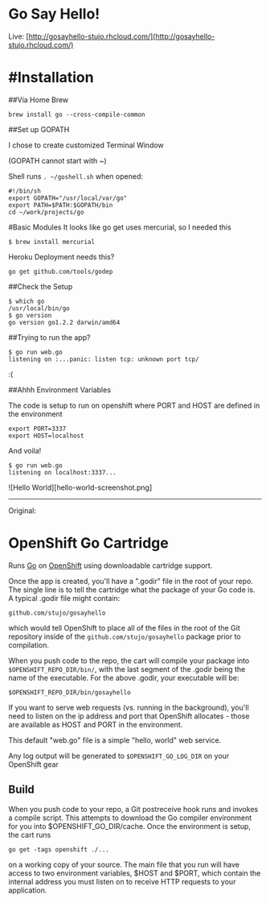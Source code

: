 Go Say Hello!
==============
Live: [http://gosayhello-stujo.rhcloud.com/](http://gosayhello-stujo.rhcloud.com/)


#Installation
==============

##Via Home Brew

    brew install go --cross-compile-common

##Set up GOPATH

I chose to create customized Terminal Window

(GOPATH cannot start with ~)

Shell runs ```. ~/goshell.sh``` when opened:

    #!/bin/sh
    export GOPATH="/usr/local/var/go"
    export PATH=$PATH:$GOPATH/bin
    cd ~/work/projects/go

#Basic Modules
It looks like go get uses mercurial, so I needed this

    $ brew install mercurial

Heroku Deployment needs this?

    go get github.com/tools/godep

##Check the Setup

    $ which go
    /usr/local/bin/go
    $ go version
    go version go1.2.2 darwin/amd64


##Trying to run the app?

    $ go run web.go
    listening on :...panic: listen tcp: unknown port tcp/

:(

##Ahhh Environment Variables

The code is setup to run on openshift where PORT and HOST are defined in the environment

    export PORT=3337
    export HOST=localhost

And voila!

    $ go run web.go 
    listening on localhost:3337...

![Hello World][hello-world-screenshot.png]



------------------------


Original:

OpenShift Go Cartridge
======================

Runs [Go](http://golang.org) on [OpenShift](https://openshift.redhat.com/app/login) using downloadable cartridge support. 

Once the app is created, you'll have a ".godir" file in the root of your repo. The single line is to tell the cartridge what the package of your Go code is.  A typical .godir file might contain:

    github.com/stujo/gosayhello

which would tell OpenShift to place all of the files in the root of the Git repository inside of the <code>github.com/stujo/gosayhello</code> package prior to compilation.

When you push code to the repo, the cart will compile your package into <code>$OPENSHIFT_REPO_DIR/bin/</code>, with the last segment of the .godir being the name of the executable.  For the above .godir, your executable will be:

    $OPENSHIFT_REPO_DIR/bin/gosayhello

If you want to serve web requests (vs. running in the background), you'll need to listen on the ip address and port that OpenShift allocates - those are available as HOST and PORT in the environment.

This default "web.go" file is a simple "hello, world" web service. 

Any log output will be generated to <code>$OPENSHIFT_GO_LOG_DIR</code> on your OpenShift gear


Build
-----

When you push code to your repo, a Git postreceive hook runs and invokes a compile script.  This attempts to download the Go compiler environment for you into $OPENSHIFT_GO_DIR/cache.  Once the environment is setup, the cart runs

    go get -tags openshift ./...

on a working copy of your source. 
The main file that you run will have access to two environment variables, $HOST and $PORT, which contain the internal address you must listen on to receive HTTP requests to your application.

